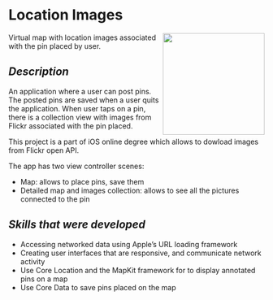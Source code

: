 # Location Images
<img src="https://github.com/elina-mns/Virtual-Tourist/blob/main/map.png"
align="right" width=200/>
Virtual map with location images associated with the pin placed by user.

## _Description_

An application where a user can post pins. The posted pins are saved when a user quits the application.
When user taps on a pin, there is a collection view with images from Flickr associated with the pin placed. 

This project is a part of iOS online degree which allows to dowload images from Flickr open API. 

The app has two view controller scenes:
* Map: allows to place pins, save them 
* Detailed map and images collection: allows to see all the pictures connected to the pin


## _Skills that were developed_

* Accessing networked data using Apple’s URL loading framework
* Creating user interfaces that are responsive, and communicate network activity
* Use Core Location and the MapKit framework for to display annotated pins on a map
* Use Core Data to save pins placed on the map 
